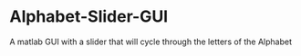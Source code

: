 # Alphabet-Slider-GUI
A matlab GUI with a slider that will cycle through the letters of the Alphabet
